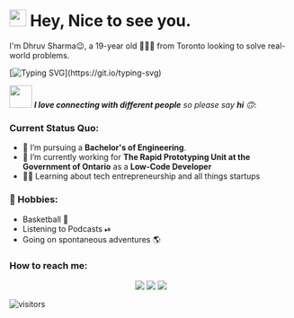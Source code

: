 <h1><img src="https://emojis.slackmojis.com/emojis/images/1531849430/4246/blob-sunglasses.gif?1531849430" width="30"/> Hey, Nice to see you.</h1>

I'm Dhruv Sharma😉, a 19-year old 👨🏻‍💻 from Toronto looking to solve real-world problems. 

[![Typing SVG](https://readme-typing-svg.herokuapp.com?vCenter=true&width=500&lines=Student,+Entrepreneur,+and+Aspiring+Engineer;)](https://git.io/typing-svg)

<img src="https://media.giphy.com/media/LnQjpWaON8nhr21vNW/giphy.gif" width="40"> <em><b>I love connecting with different people</b> so please say <b>hi</b> 🙃:</em>

### Current Status Quo:

- 💼 I’m pursuing a <strong>Bachelor's of Engineering</strong>.
- 🔭 I’m currently working for <strong>The Rapid Prototyping Unit at the Government of Ontario</strong> as a <strong>Low-Code Developer</strong>
- 👨‍💻 Learning about tech entrepreneurship and all things startups

### 📅 Hobbies:

- Basketball 🏀
- Listening to Podcasts ⏯ 
- Going on spontaneous adventures 🌎 

### How to reach me: 
<p align="center">
<a href="https://www.linkedin.com/in/dhruv-sharma-037b9814b/"><img src="https://img.shields.io/badge/-Dhruv%20Sharma-0077B5?style=for-the-badge&logo=Linkedin&logoColor=white"/></a>
<a href="mailto:dhruvs4747@gmail.com"><img src="https://img.shields.io/badge/-dhruvs4747@gmail.com-D14836?style=for-the-badge&logo=Gmail&logoColor=white"/></a>
<a href="https://twitter.com/dhruvs47"><img src="https://img.shields.io/badge/-dhruvs47-1DA1F2?style=for-the-badge&logo=twitter&logoColor=white"/></a>
</p>

![visitors](https://visitor-badge.laobi.icu/badge?page_id=dhruvs47.dhruvs47)

